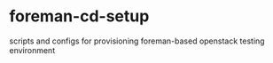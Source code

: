foreman-cd-setup
================

scripts and configs for provisioning foreman-based openstack testing environment
